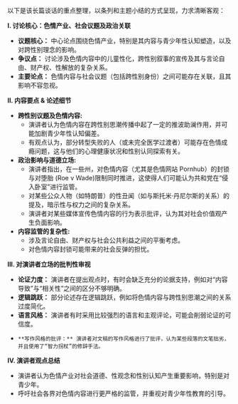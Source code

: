 以下是该长篇谈话的重点整理，以条列和主题小结的方式呈现，力求清晰客观：

**I. 讨论核心：色情产业、社会议题及政治关联**

*   **议题核心：** 中心论点围绕色情产业，特别是其内容与青少年性认知塑造，以及对跨性别理念的影响。
*   **争议点：** 讨论涉及色情内容中的儿童性化，跨性别叙事的宣传及其与言论自由、财产权、性解放的复杂关系。
*   **主要论点：**  色情内容与社会议题（包括跨性别身份）之间可能存在关联，且其影响不容忽视。

**II. 内容要点 & 论述细节**

*   **跨性别议题及色情内容:**   
    *   演讲者认为色情内容在跨性别思潮传播中起了一定的推波助澜作用，并可能加剧青少年性认知偏差。
    *   有观点认为，部分转型失败的人（或未完全医学过渡者）可能存在色情成瘾问题，这与他们的心理健康状况和性别认同探索有关。
*   **政治影响与道德立场:**
    *   演讲者指出，在一些州，对色情内容（尤其是色情网站 Pornhub）的封锁与对堕胎 (Roe v Wade)限制同时推进，这使得人们可能认为共和党在“侵入卧室”进行监管。
    *   对某些公众人物（如特朗普）的性丑闻（如与斯托米·丹尼尔斯的关系）的提及，暗示性与权力之间的复杂关系。
    *   演讲者对某些媒体宣传色情内容的行为表示批评，认为其对社会价值观产生负面影响。
*   **内容监管的复杂性:**
    *   涉及言论自由、财产权与社会公共利益之间的平衡考虑。
    *   对色情内容封锁可能带来的社会反弹的担忧。

**III. 对演讲者立场的批判性审视**

*   **论证力度：** 演讲者在提出观点时，有时会缺乏充分的论据支持，例如对“内容导致”与“相关性”之间的区分不够明确。
*   **逻辑跳跃：** 部分论述存在逻辑跳跃，例如将色情内容与跨性别思潮之间的关系过度简化。
*   **语言风格：** 演讲者有时采用比较强烈的语言和主观评论，可能会削弱论证的可信度。
*     **写作风格的批评：** 演讲者对文稿的写作风格进行了批评，认为某些段落的文笔拙劣，并且使用了“智力拐杖”的修辞手法。

**IV. 演讲者观点总结**

*   演讲者认为色情产业对社会道德、性观念和性别认知产生重要影响，特别是对青少年。
*   呼吁社会各界对色情内容进行更严格的监管，并重视对青少年性教育的引导。